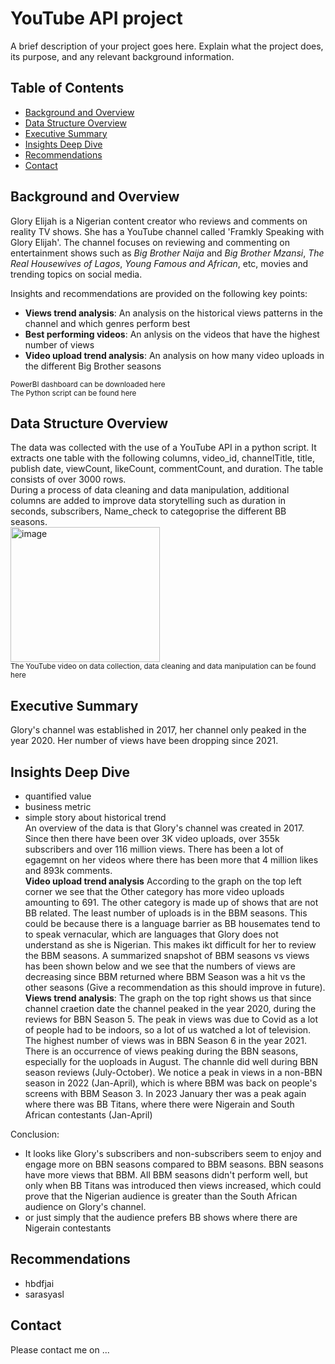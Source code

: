 # YouTube API project
A brief description of your project goes here. Explain what the project does, its purpose, and any relevant background information.

## Table of Contents

- [Background and Overview](#BackgroundandOverview)
- [Data Structure Overview](#DataStructureOverview)
- [Executive Summary](#ExecutiveSummary)
- [Insights Deep Dive](#InsightsDeepDive)
- [Recommendations](#Recommendations)
- [Contact](#contact)

## Background and Overview

Glory Elijah is a Nigerian content creator who reviews and comments on reality TV shows. She has a YouTube channel called 'Framkly Speaking with Glory Elijah'. The channel focuses on reviewing and commenting on entertainment shows such as _Big Brother Naija_ and _Big Brother Mzansi_, _The Real Housewives of Lagos_, _Young Famous and African_, etc, movies and trending topics on social media.

Insights and recommendations are provided on the following key points:

- **Views trend analysis**: An analysis on the historical views patterns in the channel and which genres perform best
- **Best performing videos**: An anlysis on the videos that have the highest number of views
- **Video upload trend analysis**: An analysis on how many video uploads in the different Big Brother seasons

<sub>PowerBI dashboard can be downloaded here</sub><br/>
<sub>The Python script can be found here</sub><br/>

## Data Structure Overview

The data was collected with the use of a YouTube API in a python script. It extracts one table with the following columns, video_id, channelTitle, title, publish date, viewCount, likeCount, commentCount, and duration. The table consists of over 3000 rows.</br>
During a process of data cleaning and data manipulation, additional columns are added to improve data storytelling such as duration in seconds, subscribers, Name_check to categoprise the different BB seasons.</br>
<img width="239" height="216" alt="image" src="https://github.com/user-attachments/assets/1b1a3c74-82d9-4008-8b75-acef226869e1" /><br/>
<sub>The YouTube video on data collection, data cleaning and data manipulation can be found here</sub><br/>

## Executive Summary

Glory's channel was established in 2017, her channel only peaked in the year 2020. Her number of views have been dropping since 2021. 

## Insights Deep Dive

- quantified value
- business metric
- simple story about historical trend</br>
An overview of the data is that Glory's channel was created in 2017. Since then there have been over 3K video uploads, over 355k subscribers and over 116 million views. There has been a lot of egagemnt on her videos where there has been more that 4 million likes and 893k comments.</br>
**Video upload trend analysis** According to the graph on the top left corner we see that the Other category has more video uploads amounting to 691. The other category is made up of shows that are not BB related. The least number of uploads is in the BBM seasons. This could be because there is a language barrier as BB housemates tend to to speak vernacular, which are languages that Glory does not understand as she is Nigerian. This makes ikt difficult for her to review the BBM seasons. A summarized snapshot of BBM seasons vs views has been shown below and we see that the numbers of views are decreasing since BBM returned where BBM Season was a hit vs the other seasons (Give a recommendation as this should improve in future).</br>
**Views trend analysis**: The graph on the top right shows us that since channel craetion date the channel peaked in the year 2020, during the reviews for BBN Season 5. The peak in views was due to Covid as a lot of people had to be indoors, so a lot of us watched a lot of television. The highest number of views was in BBN Season 6 in the year 2021. There is an occurrence of views peaking during the BBN seasons, especially for the uoploads in August. The channle did well during BBN season reviews (July-October). We notice a peak in views in a non-BBN season in 2022 (Jan-April), which is where BBM was back on people's screens with BBM Season 3. In 2023 January ther was a peak again where there was BB Titans, where there were Nigerain and South African contestants (Jan-April)</br>

Conclusion:
- It looks like Glory's subscribers and non-subscribers seem to enjoy and engage more on BBN seasons compared to BBM seasons. BBN seasons have more views that BBM. All BBM seasons didn't perform well, but only when BB Titans was introduced then views increased, which could prove that the Nigerian audience is greater than the South African audience on Glory's channel.
- or just simply that the audience prefers BB shows where there are Nigerain contestants
## Recommendations

- hbdfjai
- sarasyasl

## Contact

Please contact me on ...

